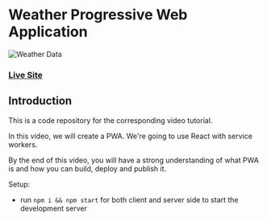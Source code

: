 # Weather Progressive Web Application
![Weather Data](https://i.imgur.com/3csowzj.png)

### [Live Site](https://akhilh2o-weather.netlify.app/)

## Introduction
This is a code repository for the corresponding video tutorial. 

In this video, we will create a PWA. We're going to use React with service workers.

By the end of this video, you will have a strong understanding of what PWA is and how you can build, deploy and publish it.

Setup:
- run ```npm i && npm start``` for both client and server side to start the development server
